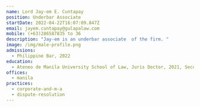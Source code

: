 ```yaml
---
name: Lord Jay-em E. Cuntapay
position: Underbar Associate
startDate: 2022-04-22T16:07:09.847Z
email: jayem.cuntapay@gulapalaw.com
mobile: (+63)286587835 to 36
description: "Jay-em is an underbar associate  of the firm. "
image: /img/male-profile.png
admissions:
  - Philippine Bar, 2022
education:
  - Ateneo de Manila University School of Law, Juris Doctor, 2021, Second Honors
offices:
  - manila
practices:
  - corporate-and-m-a
  - dispute-resolution
---
```

